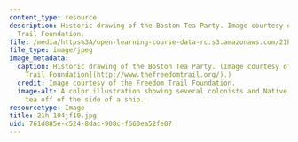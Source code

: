 ```yaml
---
content_type: resource
description: Historic drawing of the Boston Tea Party. Image courtesy of the Freedom
  Trail Foundation.
file: /media/https%3A/open-learning-course-data-rc.s3.amazonaws.com/21h-104j-riots-strikes-and-conspiracies-in-american-history-fall-2010/761d885ec5248dac908cf660ea52fe07_21h-104jf10.jpg
file_type: image/jpeg
image_metadata:
  caption: Historic drawing of the Boston Tea Party. (Image courtesy of the [Freedom
    Trail Foundation](http://www.thefreedomtrail.org/).)
  credit: Image courtesy of the Freedom Trail Foundation.
  image-alt: A color illustration showing several colonists and Native Americans throwing
    tea off of the side of a ship.
resourcetype: Image
title: 21h-104jf10.jpg
uid: 761d885e-c524-8dac-908c-f660ea52fe07
---
```

